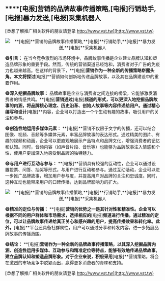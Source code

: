 ## ****[电报]**营销的品牌故事传播策略,**[电报]**行销助手,**[电报]**暴力发送,**[电报]**采集机器人**

[😍想了解推广相关软件的朋友请登录 http://www.vst.tw](http://www.vst.tw)

 <center><img src="https://vst.tw/MP4/tuiguang/png/7.png" alt="**[电报]**营销的品牌故事传播策略,**[电报]**行销助手,**[电报]**暴力发送,**[电报]**采集机器人"></center>

**😄引言：**
在当今竞争激烈的市场环境中，品牌故事传播是企业建立品牌认知和塑造品牌形象的重要手段。然而，传统的营销渠道已经饱和，消费者对于广告的免疫力也越来越高。在这样的背景下，**[电报]**营销作为一种全新的传播策略崭露头角。本文将探讨**[电报]**营销如何创新地传递品牌故事，以及其在品牌建设中的重要作用。

**😄深入挖掘品牌故事：**
品牌故事是企业与消费者之间连接的桥梁，它能够激发消费者的情感共鸣。**[电报]**营销通过**[电报]**频道的形式，可以更深入地挖掘品牌故事的内涵，将品牌核心理念、历史沿革、创始人故事等内容传递给用户。通过精心编写和设计**[电报]**内容，企业可以打造出一个个生动有趣的故事，吸引用户的关注和参与。

**😄创造性地运用多媒体元素：**
**[电报]**营销不仅限于文字的传播，还可以结合图像、视频、音频等多媒体元素，丰富品牌故事的表达形式。通过精美的图片、有趣的视频和动画，企业可以更直观地展示产品特点和品牌文化，增强消费者的记忆和认知。同时，音频内容（如声音片段、音乐等）也能够为品牌故事注入情感和个性，使用户更加深入地感受到品牌的独特魅力。

**😄与用户进行互动与参与：**
**[电报]**营销具有较强的互动性，企业可以通过设置投票、问答、抽奖等形式，与用户进行互动和参与。通过互动活动，企业可以进一步推广品牌故事，增加用户参与度，并提高用户对品牌的关注和忠诚度。同时，这种互动也能带来用户的口碑传播，达到品牌影响力的扩大。

 <center><img src="https://vst.tw/MP4/tuiguang/png/2.png" alt="**[电报]**营销的品牌故事传播策略,**[电报]**行销助手,**[电报]**暴力发送,**[电报]**采集机器人"></center>

**😄精准的定位与传播：**
**[电报]**营销的优势之一是其针对性和精准性。企业可以根据不同的用户群体和市场需求，选择相应的**[电报]**频道进行传播。通过精准的定位，可以让品牌故事传递给真正关心和感兴趣的用户，提高传播效果和转化率。此外，**[电报]**平台还具备社群属性，用户可以通过分享和转发内容，进一步拓展品牌故事的传播范围。

**😄结论：**
**[电报]**营销作为一种全新的品牌故事传播策略，以其深入挖掘品牌内涵、创造性运用多媒体、互动参与和精准定位等特点，能够有效地传递品牌故事，建立品牌认知和塑造品牌形象。对于企业来说，积极采用**[电报]**营销策略，将会在激烈的市场竞争中脱颖而出，赢得更多消费者的青睐和支持。

[😍想了解推广相关软件的朋友请登录 http://www.vst.tw](http://www.vst.tw)




